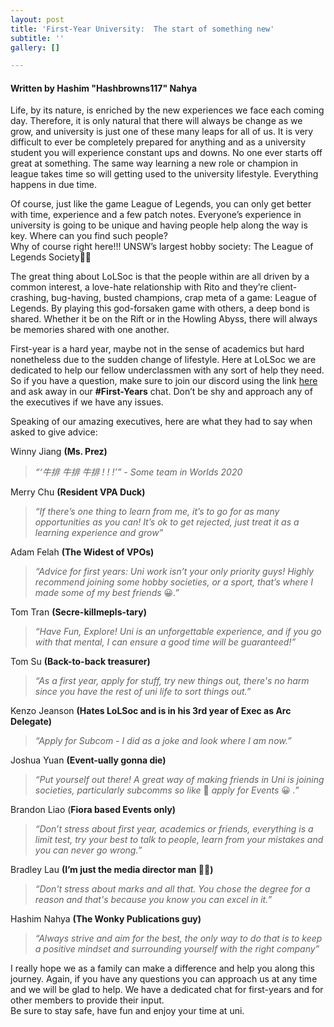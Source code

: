 ```yaml
---
layout: post
title: 'First-Year University:  The start of something new'
subtitle: ''
gallery: []

---
```

#### Written by Hashim "Hashbrowns117" Nahya

Life, by its nature, is enriched by the new experiences we face each coming day. Therefore, it is only natural that there will always be change as we grow, and university is just one of these many leaps for all of us. It is very difficult to ever be completely prepared for anything and as a university student you will experience constant ups and downs. No one ever starts off great at something. The same way learning a new role or champion in league takes time so will getting used to the university lifestyle. Everything happens in due time.

Of course, just like the game League of Legends, you can only get better with time, experience and a few patch notes. Everyone’s experience in university is going to be unique and having people help along the way is key. Where can you find such people?  
Why of course right here!!! UNSW’s largest hobby society: The League of Legends Society🎉🎉

The great thing about LoLSoc is that the people within are all driven by a common interest, a love-hate relationship with Rito and they’re client-crashing, bug-having, busted champions, crap meta of a game: League of Legends. By playing this god-forsaken game with others, a deep bond is shared. Whether it be on the Rift or in the Howling Abyss, there will always be memories shared with one another.

First-year is a hard year, maybe not in the sense of academics but hard nonetheless due to the sudden change of lifestyle. Here at LoLSoc we are dedicated to help our fellow underclassmen with any sort of help they need. So if you have a question, make sure to join our discord using the link [here](http://discord.gg/unswlolsoc) and ask away in our **#First-Years** chat. Don’t be shy and approach any of the executives if we have any issues.

Speaking of our amazing executives, here are what they had to say when asked to give advice:

Winny Jiang **(Ms. Prez)**

> _“‘牛排 牛排 牛排 ! ! !’” - Some team in Worlds 2020_

Merry Chu **(Resident VPA Duck)**

> _“If there’s one thing to learn from me, it’s to go for as many opportunities as you can! It’s ok to get rejected, just treat it as a learning experience and grow”_

Adam Felah **(The Widest of VPOs)**

> _“Advice for first years: Uni work isn’t your only priority guys! Highly recommend joining some hobby societies, or a sport, that’s where I made some of my best friends_ 😀_.”_

Tom Tran **(Secre-killmepls-tary)**

> _“Have Fun, Explore! Uni is an unforgettable experience, and if you go with that mental, I can ensure a good time will be guaranteed!”_

Tom Su **(Back-to-back treasurer)**

> _“As a first year, apply for stuff, try new things out, there's no harm since you have the rest of uni life to sort things out.”_

Kenzo Jeanson **(Hates LoLSoc and is in his 3rd year of Exec as Arc Delegate)**

> _“Apply for Subcom - I did as a joke and look where I am now.”_

Joshua Yuan **(Event-ually gonna die)**

> _“Put yourself out there! A great way of making friends in Uni is joining societies, particularly subcomms so like_ 👀 _apply for Events_ 😀 _.”_

Brandon Liao (**Fiora based Events only)**

> _“Don’t stress about first year, academics or friends, everything is a limit test, try your best to talk to people, learn from your mistakes and you can never go wrong.”_

Bradley Lau **(I’m just the media director man 🤷‍♂️)**

> _“Don't stress about marks and all that. You chose the degree for a reason and that's because you know you can excel in it.”_

Hashim Nahya **(The Wonky Publications guy)**

> _“Always strive and aim for the best, the only way to do that is to keep a positive mindset and surrounding yourself with the right company”_

I really hope we as a family can make a difference and help you along this journey. Again, if you have any questions you can approach us at any time and we will be glad to help. We have a dedicated chat for first-years and for other members to provide their input.  
Be sure to stay safe, have fun and enjoy your time at uni.